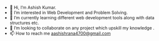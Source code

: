 - 👋 Hi, I’m Ashish Kumar.
- 👀 I’m interested in Web Development and Problem Solving.
- 🌱 I’m currently learning different web development tools along with data structures etc.
- 💞️ I’m looking to collaborate on any project which upskill my knowledge .
- 📫 How to reach me aashishrana4700@gmail.com

<!---
imaashishrana/imaashishrana is a ✨ special ✨ repository because its `README.md` (this file) appears on your GitHub profile.
You can click the Preview link to take a look at your changes.
--->

